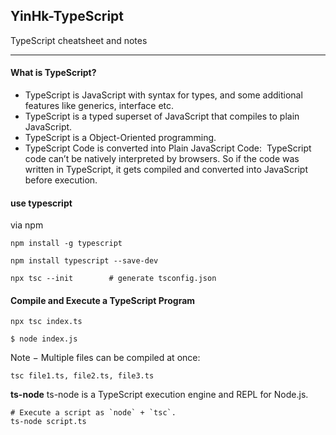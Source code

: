 ## YinHk-TypeScript
TypeScript cheatsheet and notes
-- --
#### What is TypeScript?
- TypeScript is JavaScript with syntax for types,  and some additional features like generics, interface etc.
- TypeScript is a typed superset of JavaScript that compiles to plain JavaScript. 
- TypeScript is a Object-Oriented programming.
- TypeScript Code is converted into Plain JavaScript Code:
 TypeScript code can’t be natively interpreted by browsers. So if the code was written in TypeScript, it gets compiled and converted into JavaScript before execution.

#### use typescript

via npm

```
npm install -g typescript
```

```
npm install typescript --save-dev
```

```tsx
npx tsc --init        # generate tsconfig.json
```

#### Compile and Execute a TypeScript Program
```tsx
npx tsc index.ts 
```

```tsx
$ node index.js
```
Note − Multiple files can be compiled at once:
```tsx
tsc file1.ts, file2.ts, file3.ts
```

**ts-node**
ts-node is a TypeScript execution engine and REPL for Node.js.
```
# Execute a script as `node` + `tsc`.
ts-node script.ts
```

